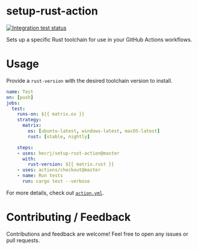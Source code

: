 # setup-rust-action

[![Integration test status](https://github.com/hecrj/setup-rust-action/workflows/Integration%20test/badge.svg)](https://github.com/hecrj/setup-rust-action/actions)

Sets up a specific Rust toolchain for use in your GitHub Actions workflows.

# Usage

Provide a `rust-version` with the desired toolchain version to install.

```yml
name: Test
on: [push]
jobs:
  test:
    runs-on: ${{ matrix.os }}
    strategy:
      matrix:
        os: [ubuntu-latest, windows-latest, macOS-latest]
        rust: [stable, nightly]

    steps:
    - uses: hecrj/setup-rust-action@master
      with:
        rust-version: ${{ matrix.rust }}
    - uses: actions/checkout@master
    - name: Run tests
      run: cargo test --verbose
```

For more details, check out [`action.yml`].

[`action.yml`]: https://github.com/hecrj/setup-rust-action/blob/master/action.yml

# Contributing / Feedback

Contributions and feedback are welcome! Feel free to open any issues or pull
requests.
